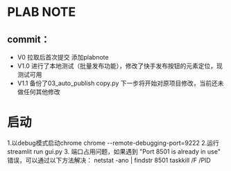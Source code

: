 # PLAB NOTE

## commit：
- V0 拉取后首次提交 添加plabnote
- V1.0 进行了本地测试（批量发布功能），修改了快手发布按钮的元素定位，现测试可用
- V1.1 备份了03_auto_publish copy.py 下一步将开始对原项目修改，当前还未做任何其他修改




# 启动
1.以debug模式启动chrome 
chrome --remote-debugging-port=9222
2.运行
streamlit run gui.py
3. 端口占用问题，如果遇到 "Port 8501 is already in use" 错误，可以通过以下方法解决：
netstat -ano | findstr 8501
taskkill /F /PID <PID>